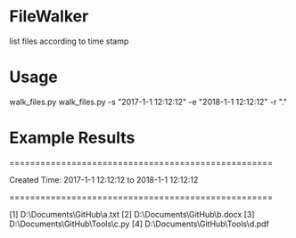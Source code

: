 # FileWalker
list files according to time stamp

# Usage
walk_files.py walk_files.py -s "2017-1-1 12:12:12" -e "2018-1-1 12:12:12" -r "."

# Example Results
===================================================

Created Time: 2017-1-1 12:12:12 to 2018-1-1 12:12:12

===================================================

[1] D:\Documents\GitHub\a.txt
[2] D:\Documents\GitHub\b.docx
[3] D:\Documents\GitHub\Tools\c.py
[4] D:\Documents\GitHub\Tools\d.pdf
